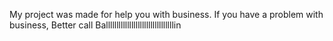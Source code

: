 My project was made for help you with business.
If you have a problem with business, Better call Ballllllllllllllllllllllllllllllllin
